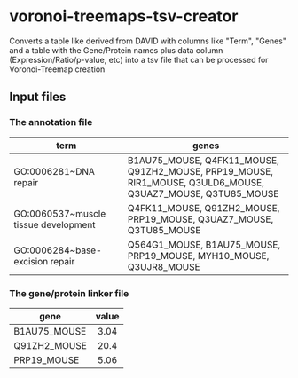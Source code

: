 # voronoi-treemaps-tsv-creator
Converts a table like derived from DAVID with columns like "Term", "Genes" and a table with the Gene/Protein names plus data column (Expression/Ratio/p-value, etc) into a tsv file that can be processed for Voronoi-Treemap creation


## Input files

### The annotation file

| term        | genes           | 
| ------------- | ------------- | 
| GO:0006281~DNA repair      | B1AU75_MOUSE, Q4FK11_MOUSE, Q91ZH2_MOUSE, PRP19_MOUSE, RIR1_MOUSE, Q3ULD6_MOUSE, Q3UAZ7_MOUSE, Q3TU85_MOUSE | 
| GO:0060537~muscle tissue development  | Q4FK11_MOUSE, Q91ZH2_MOUSE, PRP19_MOUSE, Q3UAZ7_MOUSE, Q3TU85_MOUSE      | 
| GO:0006284~base-excision repair | Q564G1_MOUSE, B1AU75_MOUSE, PRP19_MOUSE, MYH10_MOUSE, Q3UJR8_MOUSE      |    


### The gene/protein linker file

| gene        | value           | 
| ------------- |:-------------:| 
| B1AU75_MOUSE      | 3.04 | 
| Q91ZH2_MOUSE      | 20.4      | 
| PRP19_MOUSE | 5.06      | 

